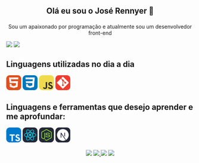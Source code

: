 ## <p align="center">Olá eu sou o José Rennyer 👋</p>
<p align="center">Sou um apaixonado por programação e atualmente sou um desenvolvedor front-end</p>
<div>
    <img width="48%" src="https://github-readme-stats.vercel.app/api/top-langs/?username=jose-the-lima&layout=donut&theme=radical">
    <img width="48%" align="top" src="https://github-readme-stats.vercel.app/api?username=jose-the-lima&show_icons=true&theme=radical">
</div>

## Linguagens utilizadas no dia a dia
<div>
  <img width="40px" src="https://github.com/tandpfun/skill-icons/blob/main/icons/HTML.svg">
  <img width="40px" src="https://github.com/tandpfun/skill-icons/blob/main/icons/CSS.svg">
  <img width="40px" src="https://github.com/tandpfun/skill-icons/blob/main/icons/JavaScript.svg">
  <img width="40px" src="https://github.com/tandpfun/skill-icons/blob/main/icons/Git.svg">
</div>

## Linguagens e ferramentas que desejo aprender e me aprofundar:
<div>
    <img width="40px" src="https://github.com/tandpfun/skill-icons/blob/main/icons/TypeScript.svg">
    <img width="40px" src="https://github.com/tandpfun/skill-icons/blob/main/icons/React-Dark.svg">
    <img width="40px" src="https://github.com/tandpfun/skill-icons/blob/main/icons/NodeJS-Dark.svg">
    <img width="40px" src="https://github.com/tandpfun/skill-icons/blob/main/icons/NextJS-Dark.svg">
</div>

<br>
<div align="center">
  <img src="https://camo.githubusercontent.com/41281b9a32f13ac5b9d41ed9bae12c0de662f948f9bf59fd19df354fe49af146/68747470733a2f2f696d672e736869656c64732e696f2f62616467652f57696e646f77732d3030373844363f7374796c653d666f722d7468652d6261646765266c6f676f3d77696e646f7773266c6f676f436f6c6f723d7768697465">
  
  <a href="https://www.linkedin.com/in/jose-rennyer-dev-web/" target="_blank">
    <img src="https://camo.githubusercontent.com/a80d00f23720d0bc9f55481cfcd77ab79e141606829cf16ec43f8cacc7741e46/68747470733a2f2f696d672e736869656c64732e696f2f62616467652f4c696e6b6564496e2d3030373742353f7374796c653d666f722d7468652d6261646765266c6f676f3d6c696e6b6564696e266c6f676f436f6c6f723d7768697465">
  </a>
  
  <img src="https://camo.githubusercontent.com/706585fc5da120319fb25f79a1d010d8bcb6bc70bb10da352d4a91d0550d3e39/68747470733a2f2f696d672e736869656c64732e696f2f62616467652f476f6f676c655f6368726f6d652d3432383546343f7374796c653d666f722d7468652d6261646765266c6f676f3d476f6f676c652d6368726f6d65266c6f676f436f6c6f723d7768697465">
  
  <img src="https://camo.githubusercontent.com/42ada9cc774b9d2b4cf35691820a881d70657ae42c3a074f00c7e9add6352361/68747470733a2f2f696d672e736869656c64732e696f2f62616467652f56697375616c5f53747564696f5f436f64652d3030373844343f7374796c653d666f722d7468652d6261646765266c6f676f3d76697375616c25323073747564696f253230636f6465266c6f676f436f6c6f723d7768697465">
  
</div>
